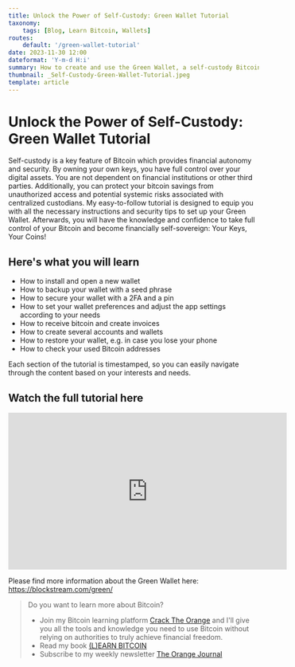 ```yaml
---
title: Unlock the Power of Self-Custody: Green Wallet Tutorial
taxonomy:
    tags: [Blog, Learn Bitcoin, Wallets]
routes:
    default: '/green-wallet-tutorial'
date: 2023-11-30 12:00
dateformat: 'Y-m-d H:i'
summary: How to create and use the Green Wallet, a self-custody Bitcoin and Liquid wallet with advanced security features like 2FA, which makes spending your money without your consent impossible.
thumbnail: _Self-Custody-Green-Wallet-Tutorial.jpeg
template: article
---
```


# Unlock the Power of Self-Custody: Green Wallet Tutorial
Self-custody is a key feature of Bitcoin which provides financial autonomy and security. By owning your own keys, you have full control over your digital assets. You are not dependent on financial institutions or other third parties. Additionally, you can protect your bitcoin savings from unauthorized access and potential systemic risks associated with centralized custodians.
My easy-to-follow tutorial is designed to equip you with all the necessary instructions and security tips to set up your Green Wallet. Afterwards, you will have the knowledge and confidence to take full control of your Bitcoin and become financially self-sovereign: Your Keys, Your Coins!

## Here's what you will learn
* How to install and open a new wallet
* How to backup your wallet with a seed phrase
* How to secure your wallet with a 2FA and a pin
* How to set your wallet preferences and adjust the app settings according to your needs
* How to receive bitcoin and create invoices
* How to create several accounts and wallets
* How to restore your wallet, e.g. in case you lose your phone
* How to check your used Bitcoin addresses

Each section of the tutorial is timestamped, so you can easily navigate through the content based on your interests and needs.

## Watch the full tutorial here
<iframe width="560" height="315" src="https://www.youtube.com/embed/1vdpmPGBG_8?si=JTgrGekK-bZX2fJq" title="YouTube video player" frameborder="0" allow="accelerometer; autoplay; clipboard-write; encrypted-media; gyroscope; picture-in-picture; web-share" allowfullscreen></iframe>

Please find more information about the Green Wallet here: https://blockstream.com/green/

> Do you want to learn more about Bitcoin? 
> * Join my Bitcoin learning platform [Crack The Orange](https://cracktheorange.com) and I'll give you all the tools and knowledge you need to use Bitcoin without relying on authorities to truly achieve financial freedom. 
> * Read my book [(L)EARN BITCOIN](https://learnbitcoin.link/)
> * Subscribe to my weekly newsletter [The Orange Journal](https://anita.link/news)